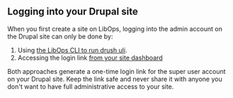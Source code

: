 ## Logging into your Drupal site

When you first create a site on LibOps, logging into the admin account on the Drupal site can only be done by:

1. Using [the LibOps CLI to run drush uli](../development/cli.md#drush).
2. Accessing the login link [from your site dashboard](https://www.libops.io/user)

Both approaches generate a one-time login link for the super user account on your Drupal site. Keep the link safe and never share it with anyone you don't want to have full administrative access to your site.
